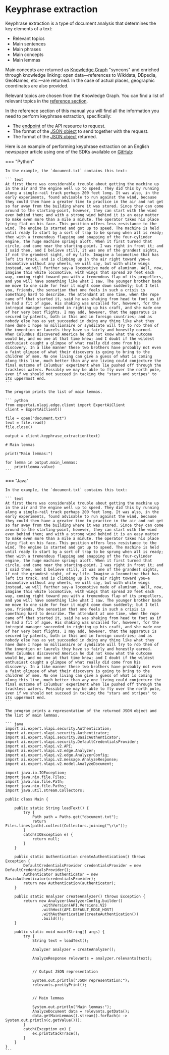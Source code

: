 # Keyphrase extraction

Keyphrase extraction is a type of document analysis that determines the key elements of a text:

- Relevant topics
- Main sentences
- Main phrases
- Main concepts
- Main lemmas

Main concepts are returned as [Knowledge Graph](../knowledgegraph/index.md) "syncons" and enriched through knowledge linking: open data&mdash;references to Wikidata, DBpedia, GeoNames, etc.&mdash;are returned. In the case of actual places, geographic coordinates are also provided.

Relevant topics are chosen from the Knowledge Graph. You can find a list of relevant topics in the [reference section](../../reference/topics/index.md).

In the reference section of this manual you will find all the information you need to perform keyphrase extraction, specifically:

- The [endpoint](../../reference/endpoints/index.md) of the API resource to request.
- The format of the [JSON object](../../reference/request/full-analysis/index.md) to send together with the request.
- The format of the [JSON object](../../reference/output/full-analysis/index.md) returned.

Here is an example of performing keyphrase extraction on an English newspaper article using one of the SDKs available on <a href="https://github.com/therealexpertai/" target="_blank">GitHub</a>:

=== "Python"
       
    In the example, the `document.txt` contains this text:

    ``` text
    At first there was considerable trouble about getting the machine up in the air and the engine well up to speed. They did this by running along a single-rail track perhaps 200 feet long. It was also, in the early experiments, found advisable to run against the wind, because they could then have a greater time to practice in the air and not get so far away from the building where it was stored. Since they can come around to the starting-point, however, they can start with the wind even behind them; and with a strong wind behind it is an easy matter to make even more than a mile a minute. The operator takes his place lying flat on his face. This position offers less resistance to the wind. The engine is started and got up to speed. The machine is held until ready to start by a sort of trap to be sprung when all is ready; then with a tremendous flapping and snapping of the four-cylinder engine, the huge machine springs aloft. When it first turned that circle, and came near the starting-point. I was right in front it; and I said then, and I believe still, it was one of the grandest sights, if not the grandest sight, of my life. Imagine a locomotive that has left its track, and is climbing up in the air right toward you—a locomotive without any wheels, we will say, but with white wings instead, we will further say-a locomotive made of aluminum. Well, now, imagine this white locomotive, with wings that spread 20 feet each way, coming right toward you with a tremendous flap of its propellers, and you will have something like what I saw. The younger brother bade me move to one side for fear it might come down suddenly; but I tell you, friends, the sensation that one feels in such a crisis is something hard to describe. The attendant at one time, when the rope came off that started it, said he was shaking from head to foot as if he had a fit of ague. His shaking was uncalled for, however, for the intrepid manager succeeded in righting up his craft, and she made one of her very best flights. I may add, however, that the apparatus is secured by patents, both in this and in foreign countries; and as nobody else has as yet succeeded in doing any thing like what they have done I hope no millionaire or syndicate will try to rob them of the invention or laurels they have so fairly and honestly earned.  When Columbus discovered America he did not know what the outcome would be, and no one at that time knew; and I doubt if the wildest enthusiast caught a glimpse of what really did come from his discovery. In a like manner these two brothers have probably not even a faint glimpse of what their discovery is going to bring to the children of men. No one living can give a guess of what is coming along this line, much better than any one living could conjecture the final outcome of Columbus' experiment when lie pushed off through the trackless waters. Possibly we may be able to fly over the north pole, even if we should not succeed in tacking the "stars and stripes" to its uppermost end.
    ```
    
    The program prints the list of main lemmas.

    ``` python
    from expertai.nlapi.edge.client import ExpertAiClient
    client = ExpertAiClient()

    file = open("document.txt")
    text = file.read()
    file.close()

    output = client.keyphrase_extraction(text)

    # Main lemmas

    print("Main lemmas:")

    for lemma in output.main_lemmas:
        print(lemma.value)
    ```

=== "Java"

    In the example, the `document.txt` contains this text:

    ``` text
    At first there was considerable trouble about getting the machine up in the air and the engine well up to speed. They did this by running along a single-rail track perhaps 200 feet long. It was also, in the early experiments, found advisable to run against the wind, because they could then have a greater time to practice in the air and not get so far away from the building where it was stored. Since they can come around to the starting-point, however, they can start with the wind even behind them; and with a strong wind behind it is an easy matter to make even more than a mile a minute. The operator takes his place lying flat on his face. This position offers less resistance to the wind. The engine is started and got up to speed. The machine is held until ready to start by a sort of trap to be sprung when all is ready; then with a tremendous flapping and snapping of the four-cylinder engine, the huge machine springs aloft. When it first turned that circle, and came near the starting-point. I was right in front it; and I said then, and I believe still, it was one of the grandest sights, if not the grandest sight, of my life. Imagine a locomotive that has left its track, and is climbing up in the air right toward you—a locomotive without any wheels, we will say, but with white wings instead, we will further say-a locomotive made of aluminum. Well, now, imagine this white locomotive, with wings that spread 20 feet each way, coming right toward you with a tremendous flap of its propellers, and you will have something like what I saw. The younger brother bade me move to one side for fear it might come down suddenly; but I tell you, friends, the sensation that one feels in such a crisis is something hard to describe. The attendant at one time, when the rope came off that started it, said he was shaking from head to foot as if he had a fit of ague. His shaking was uncalled for, however, for the intrepid manager succeeded in righting up his craft, and she made one of her very best flights. I may add, however, that the apparatus is secured by patents, both in this and in foreign countries; and as nobody else has as yet succeeded in doing any thing like what they have done I hope no millionaire or syndicate will try to rob them of the invention or laurels they have so fairly and honestly earned.  When Columbus discovered America he did not know what the outcome would be, and no one at that time knew; and I doubt if the wildest enthusiast caught a glimpse of what really did come from his discovery. In a like manner these two brothers have probably not even a faint glimpse of what their discovery is going to bring to the children of men. No one living can give a guess of what is coming along this line, much better than any one living could conjecture the final outcome of Columbus' experiment when lie pushed off through the trackless waters. Possibly we may be able to fly over the north pole, even if we should not succeed in tacking the "stars and stripes" to its uppermost end.
    ```
    
    The program prints a representation of the returned JSON object and the list of main lemmas.
    
    ``` java
    import ai.expert.nlapi.security.Authentication;
    import ai.expert.nlapi.security.Authenticator;
    import ai.expert.nlapi.security.BasicAuthenticator;
    import ai.expert.nlapi.security.DefaultCredentialsProvider;
    import ai.expert.nlapi.v2.API;
    import ai.expert.nlapi.v2.edge.Analyzer;
    import ai.expert.nlapi.v2.edge.AnalyzerConfig;
    import ai.expert.nlapi.v2.message.AnalyzeResponse;
    import ai.expert.nlapi.v2.model.AnalyzeDocument;

    import java.io.IOException;
    import java.nio.file.Files;
    import java.nio.file.Path;
    import java.nio.file.Paths;
    import java.util.stream.Collectors;

    public class Main {

        public static String loadText() {
            try {
                Path path = Paths.get("document.txt");
                return Files.lines(path).collect(Collectors.joining("\r\n"));
            }
            catch(IOException e) {
                return null;
            }
        }

        public static Authentication createAuthentication() throws Exception {
            DefaultCredentialsProvider credentialsProvider = new DefaultCredentialsProvider();
            Authenticator authenticator = new BasicAuthenticator(credentialsProvider);
            return new Authentication(authenticator);
        }

        public static Analyzer createAnalyzer() throws Exception {
            return new Analyzer(AnalyzerConfig.builder()
                    .withVersion(API.Versions.V2)
					.withHost(API.DEFAULT_EDGE_HOST)
                    .withAuthentication(createAuthentication())
                    .build());
        }

        public static void main(String[] args) {
            try {
                String text = loadText();

                Analyzer analyzer = createAnalyzer();

                AnalyzeResponse relevants = analyzer.relevants(text);


                // Output JSON representation

                System.out.println("JSON representation:");
                relevants.prettyPrint();


                // Main lemmas

                System.out.println("Main lemmas:");
                AnalyzeDocument data = relevants.getData();
                data.getMainLemmas().stream().forEach(c -> System.out.println(c.getValue()));
            }
            catch(Exception ex) {
                ex.printStackTrace();
            }
        }
    }
    ```

